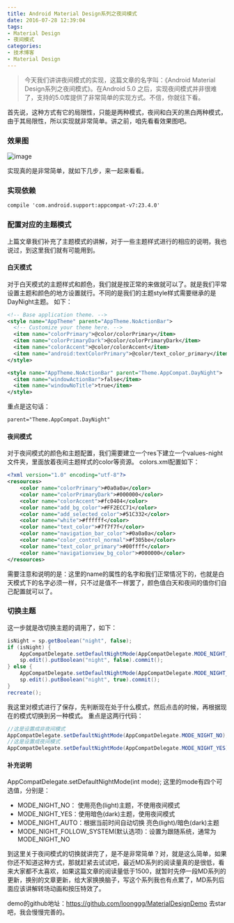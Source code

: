 ```yaml
---
title: Android Material Design系列之夜间模式
date: 2016-07-28 12:39:04
tags:
- Material Design
- 夜间模式
categories: 
- 技术博客
- Material Design
---
```

>今天我们讲讲夜间模式的实现，这篇文章的名字叫：《Android Material Design系列之夜间模式》。在Android 5.0 之后，实现夜间模式并非很难了，支持的5.0库提供了非常简单的实现方式。不信，你就往下看。

首先说，这种方式有它的局限性，只能是两种模式，夜间和白天的黑白两种模式，由于其局限性，所以实现就非常简单。讲之前，咱先看看效果图吧。

### 效果图
![image](https://raw.githubusercontent.com/loonggg/MaterialDesignDemo/master/image/night.gif)
<!--more-->
实现真的是非常简单，就如下几步，来一起来看看。
### 实现依赖
```xml
compile 'com.android.support:appcompat-v7:23.4.0'
```

### 配置对应的主题模式
上篇文章我们补充了主题模式的讲解，对于一些主题样式进行的相应的说明，我也说过，到这里我们就有可能用到。
#### 白天模式
对于白天模式的主题样式和颜色，我们就是按正常的来做就可以了。就是我们平常设置主题和颜色的地方设置就行。不同的是我们的主题style样式需要继承的是DayNight主题。
如下：
```xml
<!-- Base application theme. -->
<style name="AppTheme" parent="AppTheme.NoActionBar">
  <!-- Customize your theme here. -->
  <item name="colorPrimary">@color/colorPrimary</item>
  <item name="colorPrimaryDark">@color/colorPrimaryDark</item>
  <item name="colorAccent">@color/colorAccent</item>
  <item name="android:textColorPrimary">@color/text_color_primary</item>
</style>

<style name="AppTheme.NoActionBar" parent="Theme.AppCompat.DayNight">
  <item name="windowActionBar">false</item>
  <item name="windowNoTitle">true</item>
</style>
``` 
重点是这句话：
```xml
parent="Theme.AppCompat.DayNight"
```
#### 夜间模式
对于夜间模式的颜色和主题配置，我们需要建立一个res下建立一个values-night文件夹，里面放着夜间主题样式的color等资源。
colors.xml配置如下：
```xml
<?xml version="1.0" encoding="utf-8"?>
<resources>
    <color name="colorPrimary">#0a0a0a</color>
    <color name="colorPrimaryDark">#000000</color>
    <color name="colorAccent">#fc0404</color>
    <color name="add_bg_color">#FF2ECC71</color>
    <color name="add_selected_color">#51C332</color>
    <color name="white">#ffffff</color>
    <color name="text_color">#7f7f7f</color>
    <color name="navigation_bar_color">#0a0a0a</color>
    <color name="color_control_normal">#f305be</color>
    <color name="text_color_primary">#00ffff</color>
    <color name="navigationview_bg_color">#000000</color>
</resources>
```
需要注意和说明的是：这里的name的属性的名字和我们正常情况下的，也就是白天模式下的名字必须一样，只不过是值不一样罢了，颜色值白天和夜间的值你们自己配置就可以了。

### 切换主题
这一步就是改切换主题的调用了，如下：
```java
isNight = sp.getBoolean("night", false);
if (isNight) {
    AppCompatDelegate.setDefaultNightMode(AppCompatDelegate.MODE_NIGHT_NO);
    sp.edit().putBoolean("night", false).commit();
} else {
    AppCompatDelegate.setDefaultNightMode(AppCompatDelegate.MODE_NIGHT_YES);
    sp.edit().putBoolean("night", true).commit();
}
recreate();
```
我这里对模式进行了保存，先判断现在处于什么模式，然后点击的时候，再根据现在的模式切换到另一种模式。
重点是这两行代码：
```java
//这是设置成非夜间模式
AppCompatDelegate.setDefaultNightMode(AppCompatDelegate.MODE_NIGHT_NO);
//这是设置成夜间模式
AppCompatDelegate.setDefaultNightMode(AppCompatDelegate.MODE_NIGHT_YES);
```

#### 补充说明
AppCompatDelegate.setDefaultNightMode(int mode);
这里的mode有四个可选值，分别是：
* MODE_NIGHT_NO： 使用亮色(light)主题，不使用夜间模式
* MODE_NIGHT_YES：使用暗色(dark)主题，使用夜间模式
* MODE_NIGHT_AUTO：根据当前时间自动切换 亮色(light)/暗色(dark)主题
* MODE_NIGHT_FOLLOW_SYSTEM(默认选项)：设置为跟随系统，通常为MODE_NIGHT_NO

到这里关于夜间模式的切换就讲完了，是不是非常简单？对，就是这么简单，如果你还不知道这种方式，那就赶紧去试试吧，最近MD系列的阅读量真的是很低，看来大家都不太喜欢，如果这篇文章的阅读量低于1500，就暂时先停一段MD系列的更新，换别的文章更新，给大家换换脑子，写这个系列我也有点累了，MD系列后面应该讲解转场动画和按压特效了。

demo的github地址：https://github.com/loonggg/MaterialDesignDemo 去star吧，我会慢慢完善的。

